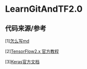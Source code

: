 # LearnGitAndTF2.0


## 代码来源/参考
[1][怎么写md](https://www.jianshu.com/p/f378e3f2e7e1)

[2][TensorFlow2.x 官方教程](https://tensorflow.google.cn/tutorials/)

[3][Keras官方文档](https://keras.io/zh/)
